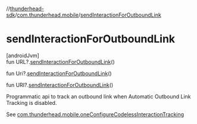 //[thunderhead-sdk](../../index.md)/[com.thunderhead.mobile](index.md)/[sendInteractionForOutboundLink](send-interaction-for-outbound-link.md)

# sendInteractionForOutboundLink

[androidJvm]\
fun URL?.[sendInteractionForOutboundLink](send-interaction-for-outbound-link.md)()

fun Uri?.[sendInteractionForOutboundLink](send-interaction-for-outbound-link.md)()

fun URI?.[sendInteractionForOutboundLink](send-interaction-for-outbound-link.md)()

Programmatic api to track an outbound link when Automatic Outbound Link Tracking is disabled.

See [com.thunderhead.mobile.oneConfigureCodelessInteractionTracking](one-configure-codeless-interaction-tracking.md)
